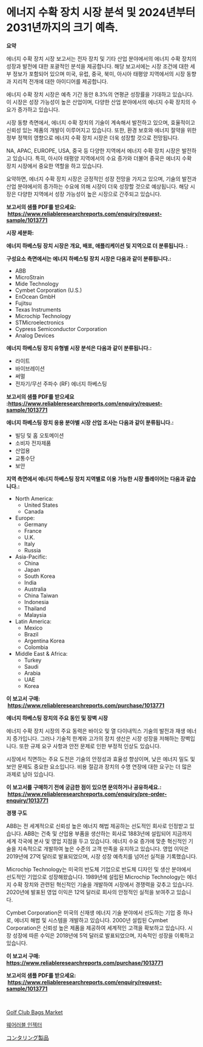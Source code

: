 <p><h1>에너지 수확 장치 시장 분석 및 2024년부터 2031년까지의 크기 예측.</h1></p><p><strong>요약</strong></p>
<p><p>에너지 수확 장치 시장 보고서는 전자 장치 및 기타 산업 분야에서의 에너지 수확 장치의 성장과 발전에 대한 포괄적인 분석을 제공합니다. 해당 보고서에는 시장 조건에 대한 세부 정보가 포함되어 있으며 미국, 유럽, 중국, 북미, 아시아 태평양 지역에서의 시장 동향과 지리적 전개에 대한 아이디어를 제공합니다.</p><p>에너지 수확 장치 시장은 예측 기간 동안 8.3%의 연평균 성장률을 기대하고 있습니다. 이 시장은 성장 가능성이 높은 산업이며, 다양한 산업 분야에서의 에너지 수확 장치의 수요가 증가하고 있습니다.</p><p>시장 동향 측면에서, 에너지 수확 장치의 기술이 계속해서 발전하고 있으며, 효율적이고 신뢰성 있는 제품의 개발이 이루어지고 있습니다. 또한, 환경 보호와 에너지 절약을 위한 정부 정책의 영향으로 에너지 수확 장치 시장은 더욱 성장할 것으로 전망됩니다.</p><p>NA, APAC, EUROPE, USA, 중국 등 다양한 지역에서 에너지 수확 장치 시장은 발전하고 있습니다. 특히, 아시아 태평양 지역에서의 수요 증가와 더불어 중국은 에너지 수확 장치 시장에서 중요한 역할을 하고 있습니다.</p><p>요약하면, 에너지 수확 장치 시장은 긍정적인 성장 전망을 가지고 있으며, 기술의 발전과 산업 분야에서의 증가하는 수요에 의해 시장이 더욱 성장할 것으로 예상됩니다. 해당 시장은 다양한 지역에서 성장 가능성이 높은 시장으로 간주되고 있습니다.</p></p>
<p><strong>보고서의 샘플 PDF를 받으세요: &nbsp;<a href="https://www.reliableresearchreports.com/enquiry/request-sample/1013771">https://www.reliableresearchreports.com/enquiry/request-sample/1013771</a></strong></p>
<p><strong>시장 세분화:</strong></p>
<p><strong> 에너지 하베스팅 장치 시장은 개요, 배포, 애플리케이션 및 지역으로 더 분류됩니다. :</strong></p>
<p><strong>구성요소 측면에서는 에너지 하베스팅 장치 시장은 다음과 같이 분류됩니다.:</strong></p>
<p><ul><li>ABB</li><li>MicroStrain</li><li>Mide Technology</li><li>Cymbet Corporation (U.S.)</li><li>EnOcean GmbH</li><li>Fujitsu</li><li>Texas Instruments</li><li>Microchip Technology</li><li>STMicroelectronics</li><li>Cypress Semiconductor Corporation</li><li>Analog Devices</li></ul></p>
<p><strong> 에너지 하베스팅 장치 유형별 시장 분석은 다음과 같이 분류됩니다.:</strong></p>
<p><ul><li>라이트</li><li>바이브레이션</li><li>써멀</li><li>전자기/무선 주파수 (RF) 에너지 하베스팅</li></ul></p>
<p><strong>보고서의 샘플 PDF를 받으세요 :<a href="https://www.reliableresearchreports.com/enquiry/request-sample/1013771">https://www.reliableresearchreports.com/enquiry/request-sample/1013771</a></strong></p>
<p><strong> 에너지 하베스팅 장치 응용 분야별 시장 산업 조사는 다음과 같이 분류됩니다.:</strong></p>
<p><ul><li>빌딩 및 홈 오토메이션</li><li>소비자 전자제품</li><li>산업용</li><li>교통수단</li><li>보안</li></ul></p>
<p><strong>지역 측면에서 에너지 하베스팅 장치 지역별로 이용 가능한 시장 플레이어는 다음과 같습니다.:</strong></p>
<p><ul>
    <li>
        North America:
        <ul>
            <li>United States</li>
            <li>Canada</li>
        </ul>
    </li>
    <li>
        Europe:
        <ul>
            <li>Germany</li>
            <li>France</li>
            <li>U.K.</li>
            <li>Italy</li>
            <li>Russia</li>
        </ul>
    </li>
    <li>
        Asia-Pacific:
        <ul>
            <li>China</li>
            <li>Japan</li>
            <li>South Korea</li>
            <li>India</li>
            <li>Australia</li>
            <li>China Taiwan</li>
            <li>Indonesia</li>
            <li>Thailand</li>
            <li>Malaysia</li>
        </ul>
    </li>
    <li>
        Latin America:
        <ul>
            <li>Mexico</li>
            <li>Brazil</li>
            <li>Argentina Korea</li>
            <li>Colombia</li>
        </ul>
    </li>
    <li>
        Middle East & Africa:
        <ul>
            <li>Turkey</li>
            <li>Saudi</li>
            <li>Arabia</li>
            <li>UAE</li>
            <li>Korea</li>
        </ul>
    </li>
    </ul></p>
<p><strong>이 보고서 구매: &nbsp;<a href="https://www.reliableresearchreports.com/purchase/1013771">https://www.reliableresearchreports.com/purchase/1013771</a></strong></p>
<p><strong>에너지 하베스팅 장치의 주요 동인 및 장벽 시장</strong></p>
<p><p>에너지 수확 장치 시장의 주요 동력은 바이오 및 열 다이내믹스 기술의 발전과 재생 에너지 증가입니다. 그러나 기술적 한계와 고가의 장치 생산은 시장 성장을 저해하는 장벽입니다. 또한 규제 요구 사항과 안전 문제로 인한 부정적 인상도 있습니다.</p><p>시장에서 직면하는 주요 도전은 기술의 안정성과 효율성 향상이며, 낮은 에너지 밀도 및 보안 문제도 중요한 요소입니다. 비용 절감과 장치의 수명 연장에 대한 요구는 더 많은 과제로 남아 있습니다.</p></p>
<p><strong>이 보고서를 구매하기 전에 궁금한 점이 있으면 문의하거나 공유하세요.: &nbsp;<a href="https://www.reliableresearchreports.com/enquiry/pre-order-enquiry/1013771">https://www.reliableresearchreports.com/enquiry/pre-order-enquiry/1013771</a></strong></p>
<p><strong>경쟁 구도</strong></p>
<p><p>ABB는 전 세계적으로 신뢰성 높은 에너지 해법 제공하는 선도적인 회사로 인정받고 있습니다. ABB는 건축 및 산업용 부품을 생산하는 회사로 1883년에 설립되어 지금까지 세계 각국에 본사 및 영업 지점을 두고 있습니다. 에너지 수요 증가에 맞춘 혁신적인 기술을 지속적으로 개발하여 높은 수준의 고객 만족을 유지하고 있습니다. 영업 이익은 2019년에 27억 달러로 발표되었으며, 시장 성장 예측치를 넘어선 실적을 기록했습니다.</p><p>Microchip Technology는 미국의 반도체 기업으로 반도체 디자인 및 생산 분야에서 선도적인 기업으로 성장해왔습니다. 1989년에 설립된 Microchip Technology는 에너지 수확 장치와 관련된 혁신적인 기술을 개발하여 시장에서 경쟁력을 갖추고 있습니다. 2020년에 발표된 영업 이익은 12억 달러로 회사의 안정적인 실적을 보여주고 있습니다.</p><p>Cymbet Corporation은 미국의 신재생 에너지 기술 분야에서 선도하는 기업 중 하나로, 에너지 해법 및 시스템을 개발하고 있습니다. 2000년 설립된 Cymbet Corporation은 신뢰성 높은 제품을 제공하여 세계적인 고객을 확보하고 있습니다. 시장 성장에 따른 수익은 2018년에 5억 달러로 발표되었으며, 지속적인 성장을 이룩하고 있습니다.</p></p>
<p><strong>이 보고서 구매: &nbsp; <a href="https://www.reliableresearchreports.com/purchase/1013771">https://www.reliableresearchreports.com/purchase/1013771</a></strong></p>
<p><strong>보고서의 샘플 PDF를 받으세요: &nbsp;<a href="https://www.reliableresearchreports.com/enquiry/request-sample/1013771">https://www.reliableresearchreports.com/enquiry/request-sample/1013771</a></strong><strong></strong></p>
<p>&nbsp;</p>
<p><p><a href="https://github.com/ChiragRP21/Market-Research-Report-List-3/blob/main/golf-club-bags-market.md">Golf Club Bags Market</a></p><p><a href="https://github.com/bvubpqd5241630/Market-Research-Report-List-1/blob/main/89292985155.md">웨어러블 인젝터</a></p><p><a href="https://github.com/xemfu2379520/Market-Research-Report-List-1/blob/main/62905545516.md">コンタリング製品</a></p></p>